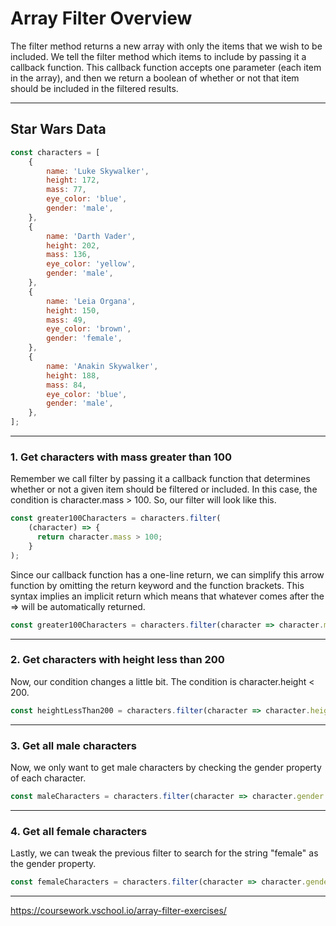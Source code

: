 # Array Filter Overview
The filter method returns a new array with only the items that we wish to be included. We tell the filter method which items to include by passing it a callback function. This callback function accepts one parameter (each item in the array), and then we return a boolean of whether or not that item should be included in the filtered results.

***

## Star Wars Data

```js
const characters = [
    {
        name: 'Luke Skywalker',
        height: 172,
        mass: 77,
        eye_color: 'blue',
        gender: 'male',
    },
    {
        name: 'Darth Vader',
        height: 202,
        mass: 136,
        eye_color: 'yellow',
        gender: 'male',
    },
    {
        name: 'Leia Organa',
        height: 150,
        mass: 49,
        eye_color: 'brown',
        gender: 'female',
    },
    {
        name: 'Anakin Skywalker',
        height: 188,
        mass: 84,
        eye_color: 'blue',
        gender: 'male',
    },
];
```

***

### 1. Get characters with mass greater than 100
Remember we call filter by passing it a callback function that determines whether or not a given item should be filtered or included. In this case, the condition is character.mass > 100. So, our filter will look like this.

```js
const greater100Characters = characters.filter(
    (character) => {
      return character.mass > 100;
    }
);
```

Since our callback function has a one-line return, we can simplify this arrow function by omitting the return keyword and the function brackets. This syntax implies an implicit return which means that whatever comes after the => will be automatically returned.

```js
const greater100Characters = characters.filter(character => character.mass > 100);
```

***

### 2. Get characters with height less than 200
Now, our condition changes a little bit. The condition is character.height < 200.

```js
const heightLessThan200 = characters.filter(character => character.height >= 200);
```
***

### 3. Get all male characters
Now, we only want to get male characters by checking the gender property of each character.

```js
const maleCharacters = characters.filter(character => character.gender === 'male');
```

***

### 4. Get all female characters
Lastly, we can tweak the previous filter to search for the string "female" as the gender property.

```js
const femaleCharacters = characters.filter(character => character.gender === 'female');
```

***

https://coursework.vschool.io/array-filter-exercises/
